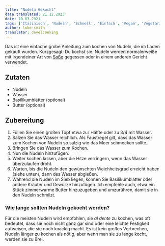 ```yaml
---
title: "Nudeln Gekocht"
date translated: 21.12.2023
date: 10.03.2021
tags: ['Italinisch', 'Nudeln', 'Schnell', 'Einfach', 'Vegan', 'Vegetarisch']
author: luke-smith
translator: develcooking
---
```


Das ist eine einfache grobe Anleitung zum kochen von Nudeln, die im Laden gekauft wurden.
Kurzgesagt: Du kochst sie.
Nudeln werden normalerweiße mit irgendeiner Art von [Soße](/Nudel-Soße) gegessen oder in einem anderen Gericht verwendet.

## Zutaten

- Nudeln
- Wasser
- Basilikumblätter (optional)
- Butter (optional)

## Zubereitung

1. Füllen Sie einen großen Topf etwa zur Hälfte oder zu 3/4 mit Wasser.
2. Salzen Sie das Wasser reichlich. Als Faustregel gilt, dass das Wasser zum Kochen von Nudeln so salzig wie das Meer schmecken sollte.
3. Bringen Sie das Wasser zum Kochen.
4. Nun die Nudeln hinzufügen.
5. Weiter kochen lassen, aber die Hitze verringern, wenn das Wasser überzulaufen droht.
6. Warten, bis die Nudeln den gewünschten Weichheitsgrad erreicht haben (siehe unten), dann des Wasser abgießen.
7. Während die Nudeln im Sieb liegen, können Sie Basilikumblätter oder andere Kräuter und Gewürze hinzufügen. Ich empfehle auch, etwa ein Stück zimmerwarme Butter hinzuzugeben und umzurühren, damit sie in den Nudeln schmilzt.

### Wie lange sollten Nudeln gekocht werden?

Für die meisten Nudeln wird empfohlen, sie *al dente* zu kochen, was oft bedeutet, dass sie noch nicht ganz gar sind oder eine leichte Festigkeit aufweisen, die sie noch knackig macht.
Es ist kein großes Verbrechen, Nudeln länger zu kochen als nötig,
aber wenn man sie *zu* lange kocht, werden sie zu Brei.
